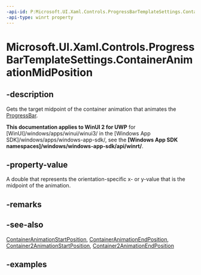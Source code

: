 ```yaml
---
-api-id: P:Microsoft.UI.Xaml.Controls.ProgressBarTemplateSettings.ContainerAnimationMidPosition
-api-type: winrt property
---
```


# Microsoft.UI.Xaml.Controls.ProgressBarTemplateSettings.ContainerAnimationMidPosition

<!--
public double ContainerAnimationMidPosition { get; }
-->

## -description

Gets the target midpoint of the container animation that animates the [ProgressBar](progressbar.md).

**This documentation applies to WinUI 2 for UWP** for [WinUI]/windows/apps/winui/winui3/ in the [Windows App SDK]/windows/apps/windows-app-sdk/, see the **[Windows App SDK namespaces]/windows/windows-app-sdk/api/winrt/**.

## -property-value

A double that represents the orientation-specific x- or y-value that is the midpoint of the animation.

## -remarks

## -see-also

[ContainerAnimationStartPosition](progressbartemplatesettings_containeranimationstartposition.md), [ContainerAnimationEndPosition](progressbartemplatesettings_containeranimationendposition.md), [Container2AnimationStartPosition](progressbartemplatesettings_container2animationstartposition.md), [Container2AnimationEndPosition](progressbartemplatesettings_container2animationendposition.md)

## -examples
